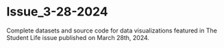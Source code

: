 # Issue_3-28-2024
Complete datasets and source code for data visualizations featured in The Student Life issue published on March 28th, 2024.
